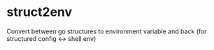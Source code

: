 # struct2env
Convert between go structures to environment variable and back (for structured config &lt;-> shell env)
